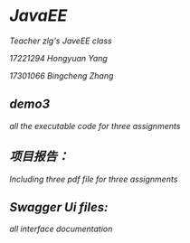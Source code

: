 # _JavaEE_
_Teacher zlg's JaveEE class_

_17221294 Hongyuan Yang_

_17301066 Bingcheng Zhang_

## _demo3_

_all the executable code for three assignments_

## _项目报告：_

_Including three pdf file for three assignments_

## _Swagger Ui files:_

_all interface documentation_
